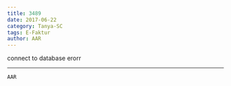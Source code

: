 ```yaml
---
title: 3489
date: 2017-06-22
category: Tanya-SC
tags: E-Faktur
author: AAR
---
```


connect to database erorr

---



`AAR`
